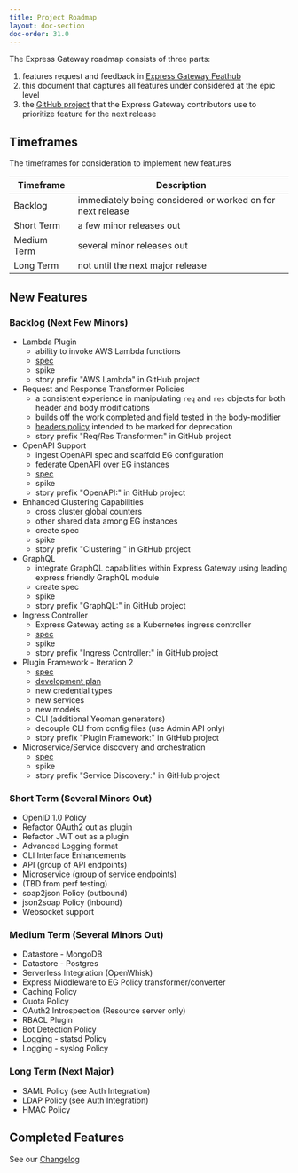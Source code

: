 ```yaml
---
title: Project Roadmap
layout: doc-section
doc-order: 31.0
---
```


The Express Gateway roadmap consists of three parts:
1. features request and feedback in [Express Gateway Feathub](https://feathub.com/ExpressGateway/express-gateway)
2. this document that captures all features under considered at the epic level
3. the [GitHub project](https://github.com/orgs/ExpressGateway/projects/1) that the Express Gateway contributors use to prioritize feature for the next release

## Timeframes
The timeframes for consideration to implement new features

| Timeframe   | Description                                                |
|---          | ---                                                        |
| Backlog     | immediately being considered or worked on for next release |
| Short Term  | a few minor releases out                                   |
| Medium Term | several minor releases out                                 |
| Long Term   | not until the next major release                           |

## New Features


### Backlog (Next Few Minors)
* Lambda Plugin
  - ability to invoke AWS Lambda functions
  - [spec](https://drive.google.com/drive/folders/0Bwxx-TAdSozIeDhsWmdrLWlybzA)
  - spike
  - story prefix "AWS Lambda" in GitHub project
* Request and Response Transformer Policies
  - a consistent experience in manipulating `req` and `res` objects for both header and body modifications
  - builds off the work completed and field tested in the [body-modifier](https://github.com/XVincentX/express-gateway-plugin-body-modifier)
  - [headers policy](https://www.express-gateway.io/docs/policies/headers/) intended to be marked for deprecation
  - story prefix "Req/Res Transformer:" in GitHub project
* OpenAPI Support
  - ingest OpenAPI spec and scaffold EG configuration
  - federate OpenAPI over EG instances
  - [spec](https://docs.google.com/document/d/12OsuoxjrFqJeNQbxkCeSLLrIR6PG6QMyHHrIkAHk1fc/edit?usp=sharing)
  - spike
  - story prefix "OpenAPI:" in GitHub project
* Enhanced Clustering Capabilities
  - cross cluster global counters
  - other shared data among EG instances
  - create spec
  - spike
  - story prefix "Clustering:" in GitHub project
* GraphQL
  - integrate GraphQL capabilities within Express Gateway using leading express friendly GraphQL module
  - create spec
  - spike
  - story prefix "GraphQL:" in GitHub project
* Ingress Controller
  - Express Gateway acting as a Kubernetes ingress controller
  - [spec](https://docs.google.com/document/d/1wkpcVGAnI2rQzetMJ6QVHUrE9TBXf0YvxqYAWUsCerY/edit#heading=h.g4cmjsccbpnm)
  - spike
  - story prefix "Ingress Controller:" in GitHub project
* Plugin Framework - Iteration 2
  - [spec](https://docs.google.com/document/d/1jSDul2n_xbeKNtnek69M79-geur6aTWShAcBZ9evD0E/edit)
  - [development plan](https://docs.google.com/document/d/1nVQIL4A_oJ1wy1XdXBSX7uX27A5tDD62n_4GvpuWCk8/edit)
  - new credential types
  - new services
  - new models
  - CLI (additional Yeoman generators)
  - decouple CLI from config files (use Admin API only)
  - story prefix "Plugin Framework:" in GitHub project
* Microservice/Service discovery and orchestration
  - [spec](https://docs.google.com/document/d/1wkpcVGAnI2rQzetMJ6QVHUrE9TBXf0YvxqYAWUsCerY/edit)
  - spike
  - story prefix "Service Discovery:" in GitHub project

### Short Term (Several Minors Out)
* OpenID 1.0 Policy
* Refactor OAuth2 out as plugin
* Refactor JWT out as a plugin
* Advanced Logging format
* CLI Interface Enhancements
* API (group of API endpoints)
* Microservice (group of service endpoints)
* (TBD from perf testing)
* soap2json Policy (outbound)
* json2soap Policy (inbound)
* Websocket support

### Medium Term (Several Minors Out)
* Datastore - MongoDB
* Datastore - Postgres
* Serverless Integration (OpenWhisk)
* Express Middleware to EG Policy transformer/converter
* Caching Policy
* Quota Policy
* OAuth2 Introspection (Resource server only)
* RBACL Plugin
* Bot Detection Policy
* Logging - statsd Policy
* Logging - syslog Policy

### Long Term (Next Major)
* SAML Policy (see Auth Integration)
* LDAP Policy (see Auth Integration)
* HMAC Policy


## Completed Features

See our [Changelog](https://github.com/ExpressGateway/express-gateway/releases)
